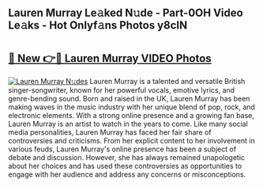 ## Lauren Murray Le𝚊ked N𝚞de - Part-0OH Video Le𝚊ks - Hot Onlyf𝚊ns Photos y8cIN

# <h2><a href="http://ab45355.deff.icu/?id=Lauren+Murray">🔗 New 👉🔴 Lauren Murray VIDEO Photos</a></h2>

[![Lauren Murray N𝚞des](https://i.imgur.com/rIISA9y.gif)](http://ab45355.deff.icu/?id=Lauren+Murray)
Lauren Murray is a talented and versatile British singer-songwriter, known for her powerful vocals, emotive lyrics, and genre-bending sound. Born and raised in the UK, Lauren Murray has been making waves in the music industry with her unique blend of pop, rock, and electronic elements. With a strong online presence and a growing fan base, Lauren Murray is an artist to watch in the years to come. Like many social media personalities, Lauren Murray has faced her fair share of controversies and criticisms. From her explicit content to her involvement in various feuds, Lauren Murray's online presence has been a subject of debate and discussion. However, she has always remained unapologetic about her choices and has used these controversies as opportunities to engage with her audience and address any concerns or misconceptions.
